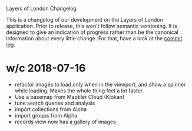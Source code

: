 Layers of London Changelog

This is a changelog of our development on the Layers of London application. Prior to release, this won't follow semantic versioning. It is designed to give an indication of progress rather than be the canonical information about every little change. For that, have a look at the [commit log](https://github.com/layersoflondon/application/commits/development).

# w/c 2018-07-16

- refactor images to load only when in the viewport, and show a spinner while loading. Makes the whole thing feel a lot faster.
- Use a basemap from Maptiler Cloud (Klokan)
- tune search queries and analysis
- import collections from Alpha
- import groups from Alpha
- records view now has a gallery of images
